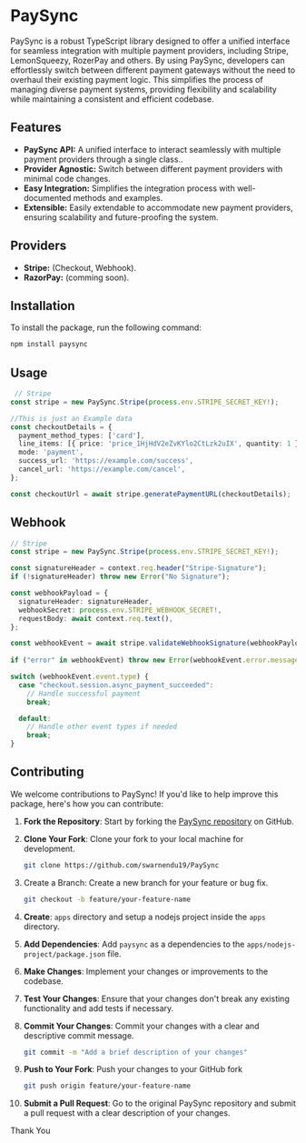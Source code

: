 # PaySync

PaySync is a robust TypeScript library designed to offer a unified interface for seamless integration with multiple payment providers, including Stripe, LemonSqueezy, RozerPay and others. By using PaySync, developers can effortlessly switch between different payment gateways without the need to overhaul their existing payment logic. This simplifies the process of managing diverse payment systems, providing flexibility and scalability while maintaining a consistent and efficient codebase.

## Features

- **PaySync API:** A unified interface to interact seamlessly with multiple payment providers through a single  class..
- **Provider Agnostic:** Switch between different payment providers with minimal code changes.
- **Easy Integration:** Simplifies the integration process with well-documented methods and examples.
- **Extensible:** Easily extendable to accommodate new payment providers, ensuring scalability and future-proofing the system.

## Providers

- **Stripe:** (Checkout, Webhook).
- **RazorPay:** (comming soon).

## Installation

To install the package, run the following command:

```bash
npm install paysync
```

## Usage

```typescript
 // Stripe
const stripe = new PaySync.Stripe(process.env.STRIPE_SECRET_KEY!);

//This is just an Example data
const checkoutDetails = {
  payment_method_types: ['card'],
  line_items: [{ price: 'price_1HjHdV2eZvKYlo2CtLzk2uIX', quantity: 1 }],
  mode: 'payment',
  success_url: 'https://example.com/success',
  cancel_url: 'https://example.com/cancel',
};

const checkoutUrl = await stripe.generatePaymentURL(checkoutDetails);
```
## Webhook

```typescript
// Stripe
const stripe = new PaySync.Stripe(process.env.STRIPE_SECRET_KEY!);

const signatureHeader = context.req.header("Stripe-Signature");
if (!signatureHeader) throw new Error("No Signature");

const webhookPayload = {
  signatureHeader: signatureHeader,
  webhookSecret: process.env.STRIPE_WEBHOOK_SECRET!,  
  requestBody: await context.req.text(),  
};

const webhookEvent = await stripe.validateWebhookSignature(webhookPayload);
 
if ("error" in webhookEvent) throw new Error(webhookEvent.error.message);

switch (webhookEvent.event.type) {
  case "checkout.session.async_payment_succeeded":
    // Handle successful payment
    break;

  default:
    // Handle other event types if needed
    break;
}

```

## Contributing

We welcome contributions to PaySync! If you'd like to help improve this package, here's how you can contribute:

1. **Fork the Repository**: Start by forking the [PaySync repository](https://github.com/swarnendu19/PaySync) on GitHub.

2. **Clone Your Fork**: Clone your fork to your local machine for development.

   ```bash
   git clone https://github.com/swarnendu19/PaySync
   ```

3. Create a Branch: Create a new branch for your feature or bug fix.

   ```bash
   git checkout -b feature/your-feature-name
   ```

4. **Create**: `apps` directory and setup a nodejs project inside the `apps` directory.

5. **Add Dependencies**: Add `paysync` as a dependencies to the `apps/nodejs-project/package.json` file.

6. **Make Changes**: Implement your changes or improvements to the codebase.
7. **Test Your Changes**: Ensure that your changes don't break any existing functionality and add tests if necessary.
8. **Commit Your Changes**: Commit your changes with a clear and descriptive commit message.
   ```bash
   git commit -m "Add a brief description of your changes"
   ```
9. **Push to Your Fork**: Push your changes to your GitHub fork
   ```bash
   git push origin feature/your-feature-name
   ```
10. **Submit a Pull Request**: Go to the original PaySync repository and submit a pull request with a clear description of your changes.


Thank You